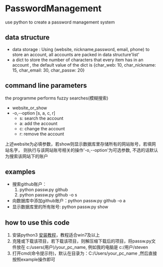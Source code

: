 # PasswordManagement
use python to create a password management system
 ## data structure 
  * data storage :  Using  (website, nickname,password, email, phone) to store an account, 
     all accounts are packed in data structure'list'
  * a dict to store the number of characters that every item has in an account , 
     the default value of the dict is 
     {char_web: 10, char_nickname: 15, char_email: 30, char_passw: 20}
    
 ## command line parameters
 
 the programme performs  fuzzy searches(模糊搜索)
  *  website_or_show
  * -o,--option  [s, a, c, r]
    * s: search the account
    * a: add the account
    * c: change the account
    * r: remove the account
    
  
  上述website为必填参数，若show则显示数据库里存储所有的网站账号，若填网站名字，
  则执行与该网站账号相关的操作'-o,--option'为可选参数, 不选的话默认为搜索该网站下的账户
 ## examples
  * 搜索github账户：  
      1. python passw.py github
      2. python passw.py github -o s
  * 向数据库中添加github账户：python passw.py github -o a
  * 显示数据库里的所有账号: python passw.py show
  
  ## how to use this code
  1. 安装python3 [安装教程](https://blog.csdn.net/lin_not_for_codes/article/details/55096105)，教程适合win7及以上
  2. 克隆或下载该项目，若下载该项目，则解压缩下载后的项目，将passw.py文件放在 c:/users(用户)/your_pc_name,
  例如我的电脑是 c:/用户/steven
  3. 打开cmd(命令提示符)，默认在目录为：C:/Users/your_pc_name ,然后直接按照example操作即可
  
  
  